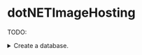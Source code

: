 # dotNETImageHosting

TODO:


<details> 
  <summary>Create a database.</summary>

    Users : {
        nID, // primary key
        strDisplayName,
        strEmail,
        nPasswordHash,
        nUserLevel
    }

    <br>

    UserImages : {
        nID, // primary key
        nUserID, // foreign key
        nUniqueImageID, // foreign key
        nCreationDateMiliseconds
    }


    UniqueImages : {
        nID, // primary key
        nHash,
    }


    Tags : {
        nID, // primary key
        strTagName
    }


    TagImages : {
        nID, // primary key
        nTagID, // foreign key
        nImageID // foreign key
    }


    Likes : {
        nID, // primary key
        nImageID, // foreign key
        nUserID, // foreign key unique
        bIsDislike,
        nCreationDateMiliseconds
    }


    Comments : {
        nID, // primary key
        nImageID, // foreign key
        nUserID, // foreign key
        strContent,
        nCreationDateMiliseconds
    }

</details>
